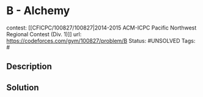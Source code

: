# B - Alchemy

contest: [[CFICPC/100827/100827|2014-2015 ACM-ICPC Pacific Northwest Regional Contest (Div. 1)]]
url: https://codeforces.com/gym/100827/problem/B
Status: #UNSOLVED
Tags: #

## Description

## Solution

